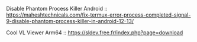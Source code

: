 Disable Phantom Process Killer Android ::
https://maheshtechnicals.com/fix-termux-error-process-completed-signal-9-disable-phantom-process-killer-in-android-12-13/

Cool VL Viewer Arm64 ::
https://sldev.free.fr/index.php?page=download
